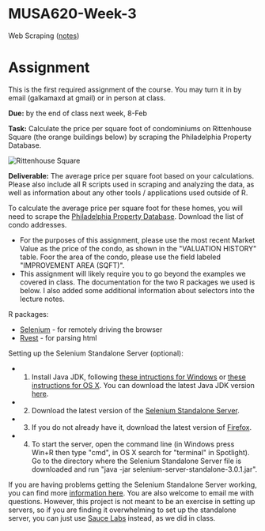 # MUSA620-Week-3
Web Scraping ([notes]())


# Assignment

This is the first required assignment of the course. You may turn it in by email (galkamaxd at gmail) or in person at class.

**Due:** by the end of class next week, 8-Feb

**Task:** Calculate the price per square foot of condominiums on Rittenhouse Square (the orange buildings below) by scraping the Philadelphia Property Database.

![Rittenhouse Square](https://blueshift.io/rittenhouse.png "Rittenhouse Square Condominiums")

**Deliverable:** The average price per square foot based on your calculations. Please also include all R scripts used in scraping and analyzing the data, as well as information about any other tools / applications used outside of R.

To calculate the average price per square foot for these homes, you will need to scrape the [Philadelphia Property Database](http://property.phila.gov/). Download the list of condo addresses.
- For the purposes of this assignment, please use the most recent Market Value as the price of the condo, as shown in the "VALUATION HISTORY" table. Foor the area of the condo, please use the field labeled "IMPROVEMENT AREA (SQFT)".
- This assignment will likely require you to go beyond the examples we covered in class. The documentation for the two R packages we used is below. I also added some additional information about selectors into the lecture notes.

R packages:
- [Selenium](https://cran.r-project.org/web/packages/RSelenium/RSelenium.pdf) - for remotely driving the browser
- [Rvest](https://cran.r-project.org/web/packages/rvest/rvest.pdf) - for parsing html

Setting up the Selenium Standalone Server (optional):
- 1. Install Java JDK, following [these intructions for Windows](https://docs.oracle.com/javase/8/docs/technotes/guides/install/windows_jdk_install.html) or [these instructions for OS X](https://docs.oracle.com/javase/8/docs/technotes/guides/install/mac_jdk.html). You can download the latest Java JDK version [here](http://www.oracle.com/technetwork/java/javase/downloads/index.html).
- 2. Download the latest version of the [Selenium Standalone Server](http://www.seleniumhq.org/download/).
- 3. If you do not already have it, download the latest version of [Firefox](https://www.mozilla.org/en-US/firefox/products/).
- 4. To start the server, open the command line (in Windows press Win+R then type "cmd", in OS X search for "terminal" in Spotlight). Go to the directory where the Selenium Standalone Server file is downloaded and run "java -jar selenium-server-standalone-3.0.1.jar".

If you are having problems getting the Selenium Standalone Server working, you can find more [information here](https://cran.r-project.org/web/packages/RSelenium/vignettes/RSelenium-basics.html). You are also welcome to email me with questions. However, this project is not meant to be an exercise in setting up servers, so if you are finding it overwhelming to set up the standalone server, you can just use [Sauce Labs](https://saucelabs.com/) instead, as we did in class.

